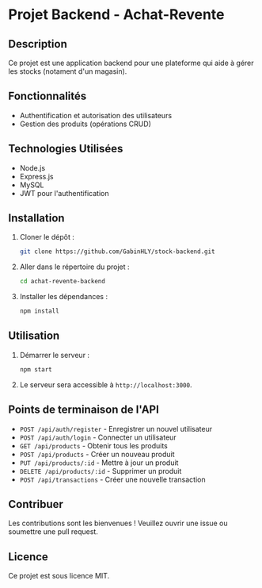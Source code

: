 # Projet Backend - Achat-Revente

## Description
Ce projet est une application backend pour une plateforme qui aide à gérer les stocks (notament d'un magasin).

## Fonctionnalités
- Authentification et autorisation des utilisateurs
- Gestion des produits (opérations CRUD)

## Technologies Utilisées
- Node.js
- Express.js
- MySQL
- JWT pour l'authentification

## Installation
1. Cloner le dépôt :
    ```bash
    git clone https://github.com/GabinHLY/stock-backend.git
    ```
2. Aller dans le répertoire du projet :
    ```bash
    cd achat-revente-backend
    ```
3. Installer les dépendances :
    ```bash
    npm install
    ```

## Utilisation
1. Démarrer le serveur :
    ```bash
    npm start
    ```
2. Le serveur sera accessible à `http://localhost:3000`.

## Points de terminaison de l'API
- `POST /api/auth/register` - Enregistrer un nouvel utilisateur
- `POST /api/auth/login` - Connecter un utilisateur
- `GET /api/products` - Obtenir tous les produits
- `POST /api/products` - Créer un nouveau produit
- `PUT /api/products/:id` - Mettre à jour un produit
- `DELETE /api/products/:id` - Supprimer un produit
- `POST /api/transactions` - Créer une nouvelle transaction

## Contribuer
Les contributions sont les bienvenues ! Veuillez ouvrir une issue ou soumettre une pull request.

## Licence
Ce projet est sous licence MIT.